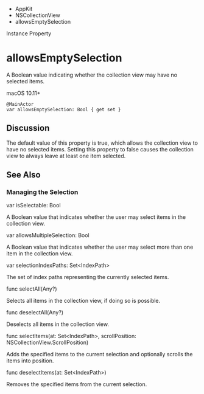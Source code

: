 

- AppKit
- NSCollectionView
-  allowsEmptySelection 

Instance Property

# allowsEmptySelection

A Boolean value indicating whether the collection view may have no selected items.

macOS 10.11+

``` source
@MainActor
var allowsEmptySelection: Bool { get set }
```

## Discussion

The default value of this property is true, which allows the collection view to have no selected items. Setting this property to false causes the collection view to always leave at least one item selected.

## See Also

### Managing the Selection

var isSelectable: Bool

A Boolean value that indicates whether the user may select items in the collection view.

var allowsMultipleSelection: Bool

A Boolean value that indicates whether the user may select more than one item in the collection view.

var selectionIndexPaths: Set&lt;IndexPath>

The set of index paths representing the currently selected items.

func selectAll(Any?)

Selects all items in the collection view, if doing so is possible.

func deselectAll(Any?)

Deselects all items in the collection view.

func selectItems(at: Set&lt;IndexPath>, scrollPosition: NSCollectionView.ScrollPosition)

Adds the specified items to the current selection and optionally scrolls the items into position.

func deselectItems(at: Set&lt;IndexPath>)

Removes the specified items from the current selection.

